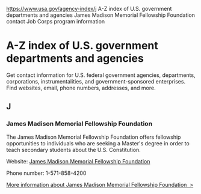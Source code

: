 

https://www.usa.gov/agency-index/j
A-Z index of U.S. government departments and agencies
James Madison Memorial Fellowship Foundation contact
Job Corps program information

# A-Z index of U.S. government departments and agencies

Get contact information for U.S. federal government agencies, departments, corporations, instrumentalities, and government-sponsored enterprises. Find websites, email, phone numbers, addresses, and more.

## J

### James Madison Memorial Fellowship Foundation

The James Madison Memorial Fellowship Foundation offers fellowship opportunities to individuals who are seeking a Master's degree in order to teach secondary students about the U.S. Constitution.

Website: [James Madison Memorial Fellowship Foundation](https://www.jamesmadison.gov/)

Phone number: 1-571-858-4200

[More information about James Madison Memorial Fellowship Foundation  >](https://www.usa.gov/agencies/james-madison-memorial-fellowship-foundation)
